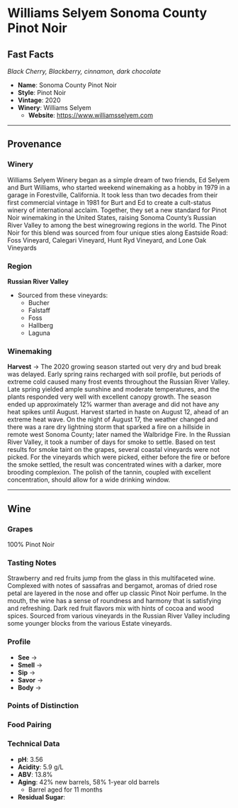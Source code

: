 # Williams Selyem Sonoma County Pinot Noir
## Fast Facts
*Black Cherry, Blackberry, cinnamon, dark chocolate*
 - **Name**: Sonoma County Pinot Noir
 - **Style**: Pinot Noir
 - **Vintage**: 2020
 - **Winery**: Williams Selyem
     - **Website**: https://www.williamsselyem.com 
- - - -

## Provenance
### Winery
Williams Selyem Winery began as a simple dream of two friends, Ed Selyem and Burt Williams, who started weekend winemaking as a hobby in 1979 in a garage in Forestville, California. It took less than two decades from their first commercial vintage in 1981 for Burt and Ed to create a cult-status winery of international acclaim. Together, they set a new standard for Pinot Noir winemaking in the United States, raising Sonoma County’s Russian River Valley to among the best winegrowing regions in the world. The Pinot Noir for this blend was sourced from four unique sties along Eastside Road: Foss Vineyard, Calegari Vineyard, Hunt Ryd Vineyard, and Lone Oak Vineyards

### Region
**Russian River Valley**
 - Sourced from these vineyards:
    - Bucher
    - Falstaff
    - Foss
    - Hallberg
    - Laguna

### Winemaking 
**Harvest** → The 2020 growing season started out very dry and bud break was delayed. Early spring rains recharged with soil profile, but periods of extreme cold caused many frost events throughout the Russian River Valley. Late spring yielded ample sunshine and moderate temperatures, and the plants responded very well with excellent canopy growth. The season ended up approximately 12% warmer than average and did not have any heat spikes until August. Harvest started in haste on August 12, ahead of an extreme heat wave. On the night of August 17, the weather changed and there was a rare dry lightning storm that sparked a fire on a hillside in remote west Sonoma County; later named the Walbridge Fire. In the Russian River Valley, it took a number of days for smoke to settle. Based on test results for smoke taint on the grapes, several coastal vineyards were not picked. For the vineyards which were picked, either before the fire or before the smoke settled, the result was concentrated wines with a darker, more brooding complexion. The polish of the tannin, coupled with excellent concentration, should allow for a wide drinking window.
- - - -
## Wine
### Grapes
100% Pinot Noir

### Tasting Notes
Strawberry and red fruits jump from the glass in this multifaceted wine. Complexed with notes of sassafras and bergamot, aromas of dried rose petal are layered in the nose and offer up classic Pinot Noir perfume. In the mouth, the wine has a sense of roundness and harmony that is satisfying and refreshing. Dark red fruit flavors mix with hints of cocoa and wood spices. Sourced from various vineyards in the Russian River Valley including some younger blocks from the various Estate vineyards.

### Profile
 - **See** →  
 - **Smell** → 
 - **Sip** → 
 - **Savor** → 
 - **Body** → 

### Points of Distinction

### Food Pairing

### Technical Data
 - **pH**: 3.56
 - **Acidity**: 5.9 g/L
 - **ABV**: 13.8%
 - **Aging**: 42% new barrels, 58% 1-year old barrels
     - Barrel aged for 11 months
 - **Residual Sugar**: 
